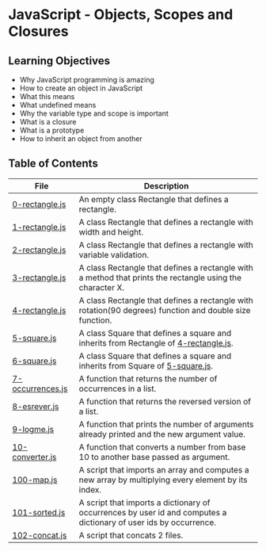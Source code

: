 # JavaScript - Objects, Scopes and Closures
## Learning Objectives
- Why JavaScript programming is amazing
- How to create an object in JavaScript
- What this means
- What undefined means
- Why the variable type and scope is important
- What is a closure
- What is a prototype
- How to inherit an object from another

## Table of Contents
File | Description
---- | -----------
[0-rectangle.js](./0-rectangle.js) | An empty class Rectangle that defines a rectangle.
[1-rectangle.js](./1-rectangle.js) | A class Rectangle that defines a rectangle with width and height.
[2-rectangle.js](./2-rectangle.js) | A class Rectangle that defines a rectangle with variable validation.
[3-rectangle.js](./3-rectangle.js) | A class Rectangle that defines a rectangle with a method that  prints the rectangle using the character X.
[4-rectangle.js](./4-rectangle.js) | A class Rectangle that defines a rectangle with rotation(90 degrees) function and double size function.
[5-square.js](./5-square.js) | A class Square that defines a square and inherits from Rectangle of [4-rectangle.js](./4-rectangle.js).
[6-square.js](./6-square.js) | A class Square that defines a square and inherits from Square of [5-square.js](./5-square.js).
[7-occurrences.js](./7-occurrences.js) | A function that returns the number of occurrences in a list.
[8-esrever.js](./8-esrever.js) | A  function that returns the reversed version of a list.
[9-logme.js](./9-logme.js) | A function that prints the number of arguments already printed and the new argument value.
[10-converter.js](./10-converter.js) | A function that converts a number from base 10 to another base passed as argument.
[100-map.js](./100-map.js) | A script that imports an array and computes a new array by multiplying every element by its index.
[101-sorted.js](./101-sorted.js) | A script that imports a dictionary of occurrences by user id and computes a dictionary of user ids by occurrence.
[102-concat.js](./102-concat.js) | A script that concats 2 files.
